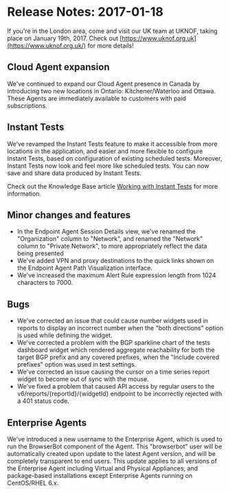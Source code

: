# Release Notes: 2017-01-18

If you're in the London area, come and visit our UK team at UKNOF, taking place on January 19th, 2017.  Check out [https://www.uknof.org.uk](https://www.uknof.org.uk/) for more details!

## Cloud Agent expansion

 We've continued to expand our Cloud Agent presence in Canada by introducing two new locations in Ontario: Kitchener/Waterloo and Ottawa.  These Agents are immediately available to customers with paid subscriptions.

## Instant Tests

 We’ve revamped the Instant Tests feature to make it accessible from more locations in the application, and easier and more flexible to configure Instant Tests, based on configuration of existing scheduled tests. Moreover, Instant Tests now look and feel more like scheduled tests. You can now save and share data produced by Instant Tests.

Check out the Knowledge Base article [Working with Instant Tests](https://success.thousandeyes.com/PublicArticlePage?articleIdParam=kA044000000CnaUCAS) for more information.

## Minor changes and features

* In the Endpoint Agent Session Details view, we've renamed the "Organization" column to "Network", and renamed the "Network" column to "Private Network", to more appropriately reflect the data being presented
* We've added VPN and proxy destinations to the quick links shown on the Endpoint Agent Path Visualization interface.
* We've increased the maximum Alert Rule expression length from 1024 characters to 7000.   

## Bugs

* We've corrected an issue that could cause number widgets used in reports to display an incorrect number when the "both directions" option is used while defining the widget.
* We've corrected a problem with the BGP sparkline chart of the tests dashboard widget which rendered aggregate reachability for both the target BGP prefix and any covered prefixes, when the "Include covered prefixes" option was used in test settings.  
* We've corrected an issue causing the cursor on a time series report widget to become out of sync with the mouse.
* We've fixed a problem that caused API access by regular users to the v6/reports/{reportId}/{widgetId} endpoint to be incorrectly rejected with a 401 status code.

## Enterprise Agents

 We've introduced a new username to the Enterprise Agent, which is used to run the BrowserBot component of the Agent.  This "browserbot" user will be automatically created upon update to the latest Agent version, and will be completely transparent to end users.  This update applies to all versions of the Enterprise Agent including Virtual and Physical Appliances, and package-based installations except Enterprise Agents running on CentOS/RHEL 6.x.

